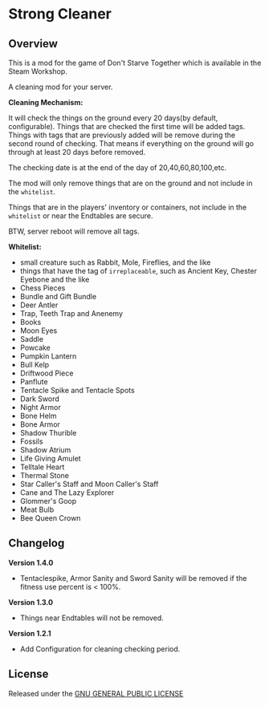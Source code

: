 # Strong Cleaner

## Overview

This is a mod for the game of Don't Starve Together which is available in the Steam Workshop. 

A cleaning mod for your server.

**Cleaning Mechanism:**

It will check the things on the ground every 20 days(by default, configurable). Things that are checked the first time will be added tags. Things with tags that are previously added will be remove during the second round of checking. That means if everything on the ground will go through at least 20 days before removed.

The checking date is at the end of the day of 20,40,60,80,100,etc.

The mod will only remove things that are on the ground and not include in the `whitelist`.

Things that are in the players' inventory or containers, not include in the `whitelist` or near the Endtables are secure.

BTW, server reboot will remove all tags.

**Whitelist:**

- small creature such as Rabbit, Mole, Fireflies, and the like
- things that have the tag of `irreplaceable`, such as Ancient Key, Chester Eyebone and the like
- Chess Pieces
- Bundle and Gift Bundle
- Deer Antler
- Trap, Teeth Trap and Anenemy
- Books
- Moon Eyes
- Saddle
- Powcake
- Pumpkin Lantern
- Bull Kelp
- Driftwood Piece
- Panflute
- Tentacle Spike and Tentacle Spots
- Dark Sword
- Night Armor
- Bone Helm
- Bone Armor
- Shadow Thurible
- Fossils
- Shadow Atrium
- Life Giving Amulet
- Telltale Heart
- Thermal Stone
- Star Caller's Staff and Moon Caller's Staff
- Cane and The Lazy Explorer
- Glommer's Goop
- Meat Bulb
- Bee Queen Crown

## Changelog

**Version 1.4.0**

- Tentaclespike, Armor Sanity and Sword Sanity will be removed if the fitness use percent is < 100%.

**Version 1.3.0**

- Things near Endtables will not be removed.

**Version 1.2.1**

- Add Configuration for cleaning checking period.

## License

Released under the [GNU GENERAL PUBLIC LICENSE](https://www.gnu.org/licenses/gpl-3.0.en.html)